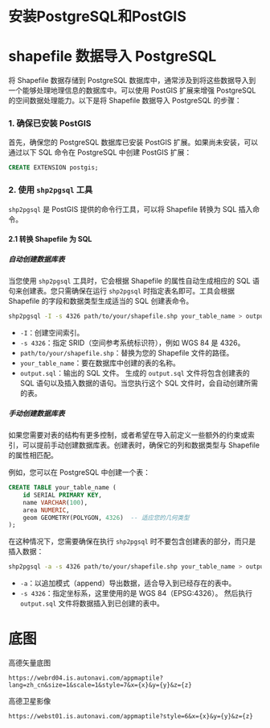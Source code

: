 # 安装PostgreSQL和PostGIS

# shapefile 数据导入 PostgreSQL
将 Shapefile 数据存储到 PostgreSQL 数据库中，通常涉及到将这些数据导入到一个能够处理地理信息的数据库中。可以使用 PostGIS 扩展来增强 PostgreSQL 的空间数据处理能力。以下是将 Shapefile 数据导入 PostgreSQL 的步骤：
### 1. 确保已安装 PostGIS

首先，确保您的 PostgreSQL 数据库已安装 PostGIS 扩展。如果尚未安装，可以通过以下 SQL 命令在 PostgreSQL 中创建 PostGIS 扩展：

```sql
CREATE EXTENSION postgis;
```
### 2. 使用 `shp2pgsql` 工具

`shp2pgsql` 是 PostGIS 提供的命令行工具，可以将 Shapefile 转换为 SQL 插入命令。
#### 2.1 转换 Shapefile 为 SQL
##### 自动创建数据库表
当您使用 `shp2pgsql` 工具时，它会根据 Shapefile 的属性自动生成相应的 SQL 语句来创建表。您只需确保在运行 `shp2pgsql` 时指定表名即可。工具会根据 Shapefile 的字段和数据类型生成适当的 SQL 创建表命令。

```bash
shp2pgsql -I -s 4326 path/to/your/shapefile.shp your_table_name > output.sql
```

- `-I`：创建空间索引。
- `-s 4326`：指定 SRID（空间参考系统标识符），例如 WGS 84 是 4326。
- `path/to/your/shapefile.shp`：替换为您的 Shapefile 文件的路径。
- `your_table_name`：要在数据库中创建的表的名称。
- `output.sql`：输出的 SQL 文件。
生成的 `output.sql` 文件将包含创建表的 SQL 语句以及插入数据的语句。当您执行这个 SQL 文件时，会自动创建所需的表。
##### 手动创建数据库表

如果您需要对表的结构有更多控制，或者希望在导入前定义一些额外的约束或索引，可以提前手动创建数据库表。创建表时，确保它的列和数据类型与 Shapefile 的属性相匹配。

例如，您可以在 PostgreSQL 中创建一个表：

```sql
CREATE TABLE your_table_name (
    id SERIAL PRIMARY KEY,
    name VARCHAR(100),
    area NUMERIC,
    geom GEOMETRY(POLYGON, 4326)  -- 适应您的几何类型
);
```

在这种情况下，您需要确保在执行 `shp2pgsql` 时不要包含创建表的部分，而只是插入数据：

```bash
shp2pgsql -a -s 4326 path/to/your/shapefile.shp your_table_name > output.sql

```

- `-a`：以追加模式（append）导出数据，适合导入到已经存在的表中。
- `-s 4326`：指定坐标系，这里使用的是 WGS 84（EPSG:4326）。
然后执行 `output.sql` 文件将数据插入到已创建的表中。




# 底图
高德矢量底图
```text
https://webrd04.is.autonavi.com/appmaptile?lang=zh_cn&size=1&scale=1&style=7&x={x}&y={y}&z={z}
```
高德卫星影像
```text
https://webst01.is.autonavi.com/appmaptile?style=6&x={x}&y={y}&z={z}
```
